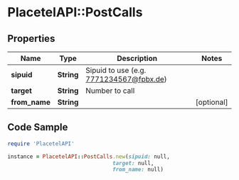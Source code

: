 # PlacetelAPI::PostCalls

## Properties

Name | Type | Description | Notes
------------ | ------------- | ------------- | -------------
**sipuid** | **String** | Sipuid to use (e.g. 7771234567@fpbx.de) | 
**target** | **String** | Number to call | 
**from_name** | **String** |  | [optional] 

## Code Sample

```ruby
require 'PlacetelAPI'

instance = PlacetelAPI::PostCalls.new(sipuid: null,
                                 target: null,
                                 from_name: null)
```


